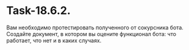 # Task-18.6.2.
Вам необходимо протестировать полученного от сокурсника бота. Создайте документ,
в котором вы оцените функционал бота: что работает, что нет и в каких случаях.
